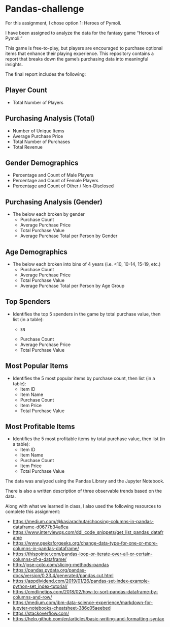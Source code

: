 # Pandas-challenge

For this assignment, I chose option 1: Heroes of Pymoli.

I have been assigned to analyze the data for the fantasy game “Heroes of Pymoli.”

This game is free-to-play, but players are encouraged to purchase optional items that enhance their playing experience. This repository contains a report that breaks down the game’s purchasing data into meaningful insights.

The final report includes the following:

## Player Count

- Total Number of Players

## Purchasing Analysis (Total)

- Number of Unique Items
- Average Purchase Price
- Total Number of Purchases
- Total Revenue

## Gender Demographics

- Percentage and Count of Male Players
- Percentage and Count of Female Players
- Percentage and Count of Other / Non-Disclosed

## Purchasing Analysis (Gender)

- The below each broken by gender 
  - Purchase Count
  - Average Purchase Price
  - Total Purchase Value
  - Average Purchase Total per Person by Gender

## Age Demographics

- The below each broken into bins of 4 years (i.e. <10, 10-14, 15-19, etc.) 
  - Purchase Count
  - Average Purchase Price
  - Total Purchase Value
  - Average Purchase Total per Person by Age Group

## Top Spenders

- Identifies the top 5 spenders in the game by total purchase value, then list (in a table): 
  - 	SN
  - Purchase Count
  - Average Purchase Price
  - Total Purchase Value

## Most Popular Items

- Identifies the 5 most popular items by purchase count, then list (in a table): 
  - Item ID
  - Item Name
  - Purchase Count
  - Item Price
  - Total Purchase Value

## Most Profitable Items

- Identifies the 5 most profitable items by total purchase value, then list (in a table): 
  - Item ID
  - Item Name
  - Purchase Count
  - Item Price
  - Total Purchase Value

The data was analyzed using the Pandas Library and the Jupyter Notebook.

There is also a written description of three observable trends based on the data. 

Along with what we learned in class, I also used the following resources to complete this assignment:

- https://medium.com/@kasiarachuta/choosing-columns-in-pandas-dataframe-d0677b34a6ca
- https://www.interviewqs.com/ddi_code_snippets/get_list_pandas_dataframe
- https://www.geeksforgeeks.org/change-data-type-for-one-or-more-columns-in-pandas-dataframe/
- https://thispointer.com/pandas-loop-or-iterate-over-all-or-certain-columns-of-a-dataframe/
- http://jose-coto.com/slicing-methods-pandas
- https://pandas.pydata.org/pandas-docs/version/0.23.4/generated/pandas.cut.html
- https://appdividend.com/2019/01/26/pandas-set-index-example-python-set_index-tutorial/
- https://cmdlinetips.com/2018/02/how-to-sort-pandas-dataframe-by-columns-and-row/
- https://medium.com/ibm-data-science-experience/markdown-for-jupyter-notebooks-cheatsheet-386c05aeebed
- https://stackoverflow.com/
- https://help.github.com/en/articles/basic-writing-and-formatting-syntax
